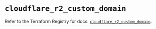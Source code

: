 # `cloudflare_r2_custom_domain`

Refer to the Terraform Registry for docs: [`cloudflare_r2_custom_domain`](https://registry.terraform.io/providers/cloudflare/cloudflare/5.8.4/docs/resources/r2_custom_domain).
